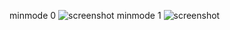 minmode 0
![screenshot](https://i.imgur.com/UJSZztF.jpeg)
minmode 1
![screenshot](https://i.imgur.com/WOfUXRa.jpeg)
